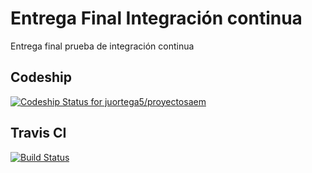 # Entrega Final Integración continua 

Entrega final prueba de integración continua

## Codeship

[![Codeship Status for juortega5/proyectosaem](https://app.codeship.com/projects/a3237d80-7b53-0137-454f-6e537bf6bdba/status?branch=master)](https://app.codeship.com/projects/351080)

## Travis CI
[![Build Status](https://travis-ci.org/juortega5/proyectosaem.svg?branch=master)](https://travis-ci.org/juortega5/proyectosaem)
